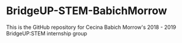 # BridgeUP-STEM-BabichMorrow

This is the GitHub repository for Cecina Babich Morrow's 2018 - 2019 BridgeUP:STEM internship group
